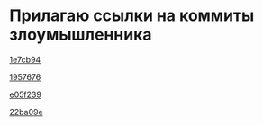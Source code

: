 # Прилагаю ссылки на коммиты злоумышленника

[1e7cb94](1e7cb946f73dffba0407e28b13a5665f021a7c2e)

[1957676](1957676400e454566284b54098430bf67f177a56)

[e05f239](e05f239915add33259d2ae29dfdfd6110e569161)

[22ba09e](22ba0de2965ec6c50b6aab93d1ee11e5242a7e00)
